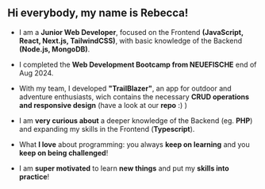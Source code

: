 ## Hi everybody, my name is Rebecca! 

- I am a **Junior Web Developer**, focused on the Frontend **(JavaScript, React, Next.js, TailwindCSS)**, with basic knowledge of the Backend **(Node.js, MongoDB)**. 
- I completed the **Web Development Bootcamp from NEUEFISCHE** end of Aug 2024.
- With my team, I developed **"TrailBlazer"**, an app for outdoor and adventure enthusiasts, wich contains the necessary **CRUD operations and responsive design** (have a look at our **repo** :) )
- I am **very curious about** a deeper knowledge of the Backend (eg. **PHP**) and expanding my skills in the Frontend (**Typescript**).

- What **I love** about programming: you always **keep on learning** and you **keep on being challenged**!
- I am **super motivated** to learn **new things** and put my **skills into practice**!



 


<!---
RebeccaPavelt/RebeccaPavelt is a ✨ special ✨ repository because its `README.md` (this file) appears on your GitHub profile.
You can click the Preview link to take a look at your changes.
--->
